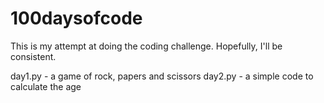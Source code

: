 # 100daysofcode
This is my attempt at doing the coding challenge. Hopefully, I'll be consistent.

day1.py - a game of rock, papers and scissors 
day2.py - a simple code to calculate the age 